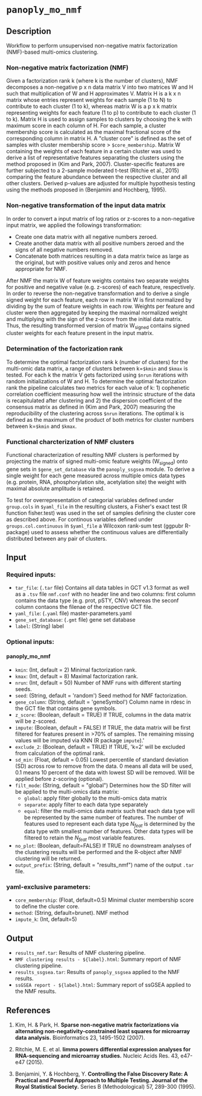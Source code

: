 # ```panoply_mo_nmf```

## Description

Workflow to perform unsupervised non-negative matrix factorization (NMF)-based multi-omics clustering. 


### Non-negative matrix factorization (NMF)

Given a factorization rank k (where k is the number of clusters), NMF decomposes a non-negative p x n data matrix V into two matrices W and H such that multiplication of W and H approximates V. Matrix H is a k x n matrix whose entries represent weights for each sample (1 to N) to contribute to each cluster (1 to k), whereas matrix W is a p x k matrix representing weights for each feature (1 to p) to contribute to each cluster (1 to k). Matrix H is used to assign samples to clusters by choosing the k with maximum score in each column of H. For each sample, a cluster membership score is calculated as the maximal fractional score of the corresponding column in matrix H. A "cluster core" is defined as the set of samples with cluster membership score > `$core_membership`. Matrix W containing the weights of each feature in a certain cluster was used to derive a list of representative features separating the clusters using the method proposed in (Kim and Park, 2007). Cluster-specific features are further subjected to a 2-sample moderated t-test (Ritchie et al., 2015) comparing the feature abundance between the respective cluster and all other clusters. Derived p-values are adjusted for multiple hypothesis testing using the methods proposed in (Benjamini and Hochberg, 1995).

### Non-negative transformation of the input data matrix

In order to convert a input matrix of log ratios or z-scores to a non-negative input matrix, we applied the followings transformation:

* Create one data matrix with all negative numbers zeroed. 
* Create another data matrix with all positive numbers zeroed and the signs of all negative numbers removed.
* Concatenate both matrices resulting in a data matrix twice as large as the original, but with positive values only and zeros and hence appropriate for NMF.

After NMF the matrix W of feature weights contains two separate weights for positive and negative value (e.g. z-scores) of each feature, respectively. In order to reverse the non-negative transformation and to derive a single signed weight for each feature, each row in matrix W is first normalized by dividing by the sum of feature weights in each row. Weights per feature and cluster were then aggregated by keeping the maximal normalized weight and multiplying with the sign of the z-score from the initial data matrix. Thus, the resulting transformed version of matrix W<sub>signed</sub> contains signed cluster weights for each feature present in the input matrix.


### Determination of the factorization rank

To determine the optimal factorization rank k (number of clusters) for the multi-omic data matrix, a range of clusters between k=`$kmin` and `$kmax` is tested. For each k the matrix V gets factorized  using `$nrun` iterations with random initializations of W and H. To determine the optimal factorization rank the pipeline calculates two metrics for each value of  k: 1) cophenetic correlation coefficient measuring how well the intrinsic structure of the data is recapitulated after clustering and 2) the dispersion coefficient of the consensus matrix as defined in (Kim and Park, 2007) measuring the reproducibility of the clustering across `$nrun` iterations. The optimal k is defined as the maximum of the product of both metrics for cluster numbers between k=`$kmin` and `$kmax`.

### Functional charcterization of NMF clusters

Functional characterization of resulting NMF clusters is performed by projecting the matrix of signed multi-omic feature weights (W<sub>signed</sub>) onto gene sets in `$gene_set_database` via the ```panoply_ssgsea``` module. To derive a single weight for each gene measured across multiple omics data types (e.g. protein, RNA, phosphorylation site, acetylation site) the weight with maximal absolute amplitude is retained.

To test for overrepresentation of categorial variables defined under `group.cols` in `$yaml_file` in the resulting clusters, a Fisher's exact test (R function fisher.test) was used in the set of samples defining the cluster core as described above. For continous variables defined under ```groups.col.continuous``` in ```$yaml_file``` a Wilcoxon rank-sum test (ggpubr R-package) used to assess whether the continuous values are differentially distributed between any pair of clusters.


## Input

### Required inputs:

* ```tar_file```: (`.tar` file) Contains all data tables in GCT v1.3 format as well as a ```.tsv``` file ```nmf.conf``` with no header line and two columns: first column contains the data type (e.g. prot, pSTY, CNV) whereas the seconf column contaons the filenae of the respective GCT file.
* ```yaml_file```: (`.yaml` file) master-parameters.yaml
* ```gene_set_database```: (`.gmt` file) gene set database
* ```label```: (String) label

### Optional inputs:

#### panoply_mo_nmf
* ```kmin```: (Int, default = 2) Minimal factorization rank.
* ```kmax```: (Int, default = 8) Maximal factorization rank.
* ```nrun```: (Int, default = 50) Number of NMF runs with different starting seeds.
* ```seed```: (String, default = 'random') Seed method for NMF factorization.
* ```gene_column```: (String, default = 'geneSymbol') Column name in rdesc in the GCT file that contains gene symbols.
* ```z_score```: (Boolean, default = TRUE) If TRUE, columns in the data matrix will be z-scored.
* ```impute```: (Boolean, default = FALSE) If TRUE, the data matrix will be first filtered for features present in >70% of samples. The remaining missing values will be imputed via KNN (R package `impute`).'
* ```exclude_2```: (Boolean, default = TRUE) If TRUE, 'k=2' will be excluded from calculation of the optimal rank.
* ```sd_min```: (Float, default = 0.05) Lowest percentile of standard deviation (SD) across row to remove from the data. 0 means all data will be used, 0.1 means 10 percent of the data with lowest SD will be removed. Will be applied before z-scoring (optional).
* ```filt_mode```: (String, default = "global") Determines how the SD filter will be applied to the multi-omics data matrix:
  - ```global```: apply filter globally to the multi-omics data matrix
  - ```separate```: apply filter to each data type separately
  - ```equal```: filter the multi-omics data matrix such that each data type will be represented by the same number of features. The number of features used to represent each data type _N<sub>feat</sub>_ is determined by the data type with smallest number of features. Other data types will be filtered to retain the _N<sub>feat</sub>_ most variable features.
* ```no_plot```: (Boolean, default=FALSE) If TRUE no downstream analyses of the clustering results will be performed and the R-object after NMF clustering will be returned.
* ```output_prefix```: (String, default = "results_nmf") name of the output ```.tar``` file.

### yaml-exclusive parameters:
* ```core_membership```: (Float, default=0.5) Minimal cluster membership score to define the cluster core. 
* ```method```: (String, default=brunet). NMF method
* ```impute_k```: (Int, default=5)

## Output

* ```results_nmf.tar```: Results of NMF clustering pipeline.
* ```NMF clustering results - ${label}.html```: Summary report of NMF clustering pipeline.
* ```results_ssgsea.tar```: Results of ```panoply_ssgsea``` applied to the NMF results.
* ```ssGSEA report - ${label}.html```: Summary report of ssGSEA applied to the NMF results.


## References

1. Kim, H. & Park, H. **Sparse non-negative matrix factorizations via alternating non-negativity-constrained least squares for microarray data analysis.** Bioinformatics 23, 1495-1502 (2007).

1. Ritchie, M. E. et al. **limma powers differential expression analyses for RNA-sequencing and microarray studies.** Nucleic Acids Res. 43, e47-e47 (2015).

1. Benjamini, Y. & Hochberg, Y. **Controlling the False Discovery Rate: A Practical and Powerful Approach to Multiple Testing. Journal of the Royal Statistical Society.** Series B (Methodological) 57, 289-300 (1995).
